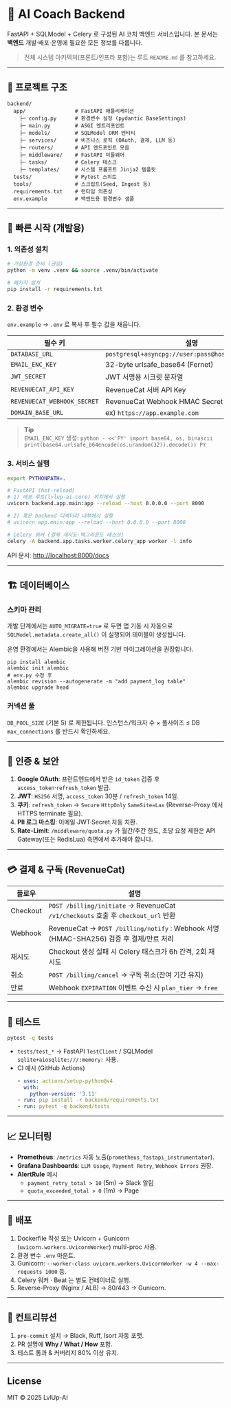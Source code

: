# 🧩 AI Coach Backend

FastAPI + SQLModel + Celery 로 구성된 AI 코치 백엔드 서비스입니다. 본 문서는 **백엔드** 개발·배포·운영에 필요한 모든 정보를 다룹니다.

> 전체 시스템 아키텍처(프론트/인프라 포함)는 루트 `README.md` 를 참고하세요.

---

## 📂 프로젝트 구조

```
backend/
  app/                # FastAPI 애플리케이션
    ├─ config.py      # 환경변수 설정 (pydantic BaseSettings)
    ├─ main.py        # ASGI 엔트리포인트
    ├─ models/        # SQLModel ORM 엔티티
    ├─ services/      # 비즈니스 로직 (OAuth, 결제, LLM 등)
    ├─ routers/       # API 엔드포인트 모음
    ├─ middleware/    # FastAPI 미들웨어
    ├─ tasks/         # Celery 태스크
    ├─ templates/     # 시스템 프롬프트 Jinja2 템플릿
  tests/              # Pytest 스위트
  tools/              # 스크립트(Seed, Ingest 등)
  requirements.txt    # 런타임 의존성
  env.example         # 백엔드용 환경변수 샘플
```

---

## 🌱 빠른 시작 (개발용)

### 1. 의존성 설치

```bash
# 가상환경 준비 (권장)
python -m venv .venv && source .venv/bin/activate

# 패키지 설치
pip install -r requirements.txt
```

### 2. 환경 변수

`env.example` → `.env` 로 복사 후 필수 값을 채웁니다.

필수 키 | 설명
--------|------
`DATABASE_URL` | `postgresql+asyncpg://user:pass@host:5432/ai_coach`
`EMAIL_ENC_KEY` | 32-byte urlsafe_base64 (Fernet)
`JWT_SECRET` | JWT 서명용 시크릿 문자열
`REVENUECAT_API_KEY` | RevenueCat 서버 API Key
`REVENUECAT_WEBHOOK_SECRET` | RevenueCat Webhook HMAC Secret
`DOMAIN_BASE_URL` | ex) `https://app.example.com`

> **Tip**  
> `EMAIL_ENC_KEY` 생성: `python - <<'PY'
> import base64, os, binascii
> print(base64.urlsafe_b64encode(os.urandom(32)).decode())
> PY`

### 3. 서비스 실행

```bash
export PYTHONPATH=.

# FastAPI (hot-reload)
# 1) 레포 루트(lvlup-ai-core) 위치에서 실행
uvicorn backend.app.main:app --reload --host 0.0.0.0 --port 8000

# 2) 혹은 backend 디렉터리 내부에서 실행
# uvicorn app.main:app --reload --host 0.0.0.0 --port 8000

# Celery 워커 (결제 재시도·백그라운드 태스크)
celery -A backend.app.tasks.worker.celery_app worker -l info
```

API 문서: <http://localhost:8000/docs>

---

## 🏗️ 데이터베이스

### 스키마 관리

개발 단계에서는 `AUTO_MIGRATE=true` 로 두면 앱 기동 시 자동으로 `SQLModel.metadata.create_all()` 이 실행되어 테이블이 생성됩니다.

운영 환경에서는 Alembic을 사용해 버전 기반 마이그레이션을 권장합니다.

```
pip install alembic
alembic init alembic
# env.py 수정 후
alembic revision --autogenerate -m "add payment_log table"
alembic upgrade head
```

### 커넥션 풀

`DB_POOL_SIZE` (기본 5) 로 제한됩니다. 인스턴스/워크자 수 × 풀사이즈 ≤ DB `max_connections` 를 반드시 확인하세요.

---

## 🔐 인증 & 보안

1. **Google OAuth**: 프런트엔드에서 받은 `id_token` 검증 후 `access_token`·`refresh_token` 발급.
2. **JWT**: `HS256` 서명, `access_token` 30분 / `refresh_token` 14일.
3. **쿠키**: `refresh_token` → `Secure` `HttpOnly` `SameSite=Lax` (Reverse-Proxy 에서 HTTPS terminate 필요).
4. **PII 로그 마스킹**: 이메일·JWT·Secret 자동 치환.
5. **Rate-Limit**: `/middleware/quota.py` 가 월간/주간 한도, 초당 요청 제한은 API Gateway(또는 RedisLua) 측면에서 추가해야 합니다.

---

## 💳 결제 & 구독 (RevenueCat)

플로우 | 설명
-------|------
Checkout | `POST /billing/initiate` → RevenueCat `/v1/checkouts` 호출 후 `checkout_url` 반환
Webhook | RevenueCat → `POST /billing/notify` : Webhook 서명(HMAC-SHA256) 검증 후 결제/만료 처리
재시도 | Checkout 생성 실패 시 Celery 태스크가 6h 간격, 2회 재시도
취소 | `POST /billing/cancel` → 구독 취소(잔여 기간 유지)  
만료 | Webhook `EXPIRATION` 이벤트 수신 시 `plan_tier` → `free`

---

## 🧪 테스트

```bash
pytest -q tests
```

* `tests/test_*` → FastAPI `TestClient` / SQLModel `sqlite+aiosqlite:///:memory:` 사용.
* CI 예시 (GitHub Actions)
  ```yaml
  - uses: actions/setup-python@v4
    with:
      python-version: '3.11'
  - run: pip install -r backend/requirements.txt
  - run: pytest -q backend/tests
  ```

---

## 📈 모니터링

* **Prometheus**: `/metrics` 자동 노출(`prometheus_fastapi_instrumentator`).
* **Grafana Dashboards**: `LLM Usage`, `Payment Retry`, `Webhook Errors` 권장.
* **AlertRule** 예시
  * `payment_retry_total > 10` (5m) → Slack 알림
  * `quota_exceeded_total > 0` (1m) → Page

---

## 🚀 배포

1. Dockerfile 작성 또는 Uvicorn + Gunicorn (`uvicorn.workers.UvicornWorker`) multi-proc 사용.
2. 환경 변수 `.env` 마운트.
3. Gunicorn: `--worker-class uvicorn.workers.UvicornWorker -w 4 --max-requests 1000` 등.
4. Celery 워커 · Beat 는 별도 컨테이너로 실행.
5. Reverse-Proxy (Nginx / ALB) → 80/443 → Gunicorn.

---

## 🤝 컨트리뷰션

1. `pre-commit` 설치 → Black, Ruff, Isort 자동 포맷.
2. PR 설명에 **Why / What / How** 포함.
3. 테스트 통과 & 커버리지 80% 이상 유지.

---

## License

MIT © 2025 LvlUp-AI 